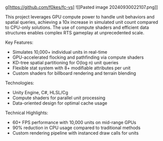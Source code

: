 g[https://github.com/f0kes/fc-vs]
![[Pasted image 20240930022107.png]]

This project leverages GPU compute power to handle unit behaviors and spatial queries, achieving a 10x increase in simulated unit count compared to CPU-only solutions. The use of compute shaders and efficient data structures enables complex RTS gameplay at unprecedented scale.

Key Features:

- Simulates 10,000+ individual units in real-time
- GPU-accelerated flocking and pathfinding via compute shaders
- KD-tree spatial partitioning for O(log n) unit queries
- Flexible stat system with 8+ modifiable attributes per unit
- Custom shaders for billboard rendering and terrain blending

Technologies:

- Unity Engine, C#, HLSL/Cg
- Compute shaders for parallel unit processing
- Data-oriented design for optimal cache usage

Technical Highlights:

- 60+ FPS performance with 10,000 units on mid-range GPUs
- 90% reduction in CPU usage compared to traditional methods
- Custom rendering pipeline with instanced draw calls for units

